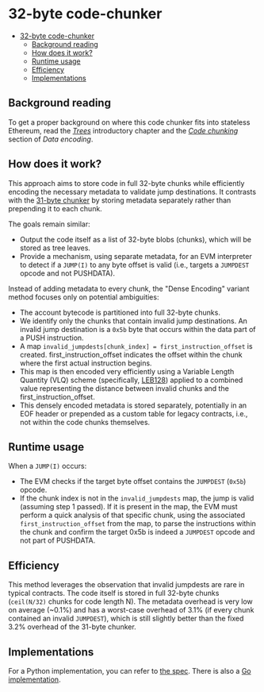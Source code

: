 # 32-byte code-chunker

- [32-byte code-chunker](#32-byte-code-chunker)
  - [Background reading](#background-reading)
  - [How does it work?](#how-does-it-work)
  - [Runtime usage](#runtime-usage)
  - [Efficiency](#efficiency)
  - [Implementations](#implementations)

## Background reading

To get a proper background on where this code chunker fits into stateless Ethereum, read the [*Trees*](intro.md) introductory chapter and the [*Code chunking*](data-encoding.md#code-chunking) section of *Data encoding*.

## How does it work?

This approach aims to store code in full 32-byte chunks while efficiently encoding the necessary metadata to validate jump destinations. It contrasts with the [31-byte chunker](31-byte-code-chunker.md) by storing metadata separately rather than prepending it to each chunk.

The goals remain similar:

- Output the code itself as a list of 32-byte blobs (chunks), which will be stored as tree leaves.
- Provide a mechanism, using separate metadata, for an EVM interpreter to detect if a `JUMP(I)` to any byte offset is valid (i.e., targets a `JUMPDEST` opcode and not PUSHDATA).

Instead of adding metadata to every chunk, the "Dense Encoding" variant method focuses only on potential ambiguities:

- The account bytecode is partitioned into full 32-byte chunks.
- We identify only the chunks that contain invalid jump destinations. An invalid jump destination is a `0x5b` byte that occurs within the data part of a PUSH instruction.
- A map `invalid_jumpdests[chunk_index] = first_instruction_offset` is created. first_instruction_offset indicates the offset within the chunk where the first actual instruction begins.
- This map is then encoded very efficiently using a Variable Length Quantity (VLQ) scheme (specifically, [LEB128](https://en.wikipedia.org/wiki/LEB128)) applied to a combined value representing the distance between invalid chunks and the first_instruction_offset.
- This densely encoded metadata is stored separately, potentially in an EOF header or prepended as a custom table for legacy contracts, i.e., not within the code chunks themselves.

## Runtime usage

When a `JUMP(I)` occurs:

- The EVM checks if the target byte offset contains the `JUMPDEST` (`0x5b`) opcode.
- If the chunk index is not in the `invalid_jumpdests` map, the jump is valid (assuming step 1 passed). If it is present in the map, the EVM must perform a quick analysis of that specific chunk, using the associated `first_instruction_offset` from the map, to parse the instructions within the chunk and confirm the target 0x5b is indeed a `JUMPDEST` opcode and not part of PUSHDATA.

## Efficiency

This method leverages the observation that invalid jumpdests are rare in typical contracts. The code itself is stored in full 32-byte chunks (`ceil(N/32)` chunks for code length N). The metadata overhead is very low on average (~0.1%) and has a worst-case overhead of 3.1% (if every chunk contained an invalid `JUMPDEST`), which is still slightly better than the fixed 3.2% overhead of the 31-byte chunker.

## Implementations

For a Python implementation, you can refer to [the spec](https://github.com/ipsilon/eof/blob/eof0-dense/spec/eofv0_verkle.md#reference-encoding-implementation). There is also a [Go implementation](https://github.com/jsign/verkle-chunking-analysis/blob/f819b28c7efaee1d0b630a722bbac494ddf0cd1d/analysis/z32bytechunker/z32bytechunker.go#L107-L190).
